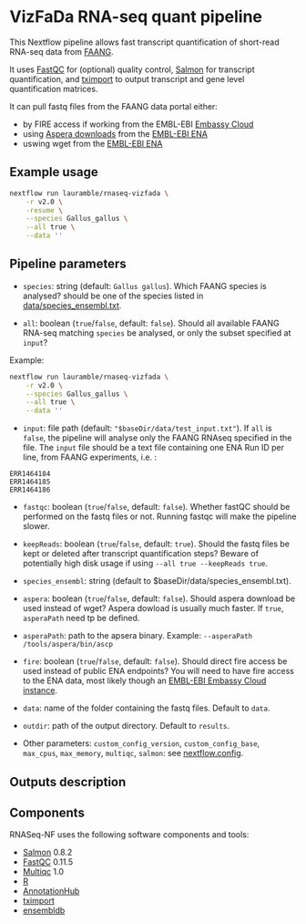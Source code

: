# VizFaDa RNA-seq quant pipeline

This Nextflow pipeline allows fast transcript quantification of short-read RNA-seq data from [FAANG](https://data.faang.org).

It uses [FastQC](http://www.bioinformatics.babraham.ac.uk/projects/fastqc/) for (optional) quality control,
 [Salmon](https://salmon.readthedocs.io/en/latest/salmon.html) for transcript quantification,
 and [tximport](http://bioconductor.org/packages/release/bioc/html/tximport.html) to output transcript and gene level quantification matrices.

It can pull fastq files from the FAANG data portal either:
* by FIRE access if working from the EMBL-EBI [Embassy Cloud](https://www.embassycloud.org/)
* using [Aspera downloads](https://www.ibm.com/products/aspera/downloads) from the [EMBL-EBI ENA](https://www.ebi.ac.uk/ena/browser/home)
* uswing wget from the [EMBL-EBI ENA](https://www.ebi.ac.uk/ena/browser/home)

## Example usage

```bash
nextflow run lauramble/rnaseq-vizfada \
    -r v2.0 \
    -resume \
    --species Gallus_gallus \
    --all true \
    --data ''
```

## Pipeline parameters

* `species`: string (default: `Gallus gallus`).  Which FAANG species is analysed? should be one of the species listed
in [data/species_ensembl.txt](/data/species_ensembl.txt).

* `all`: boolean (`true`/`false`, default: `false`). Should all available FAANG RNA-seq matching `species` be analysed, or only the subset specified at `input`?

Example:

```bash
nextflow run lauramble/rnaseq-vizfada \
    -r v2.0 \
    --species Gallus_gallus \
    --all true \
    --data ''
```

* `input`: file path (default: `"$baseDir/data/test_input.txt"`). If `all` is `false`, the pipeline will analyse only the FAANG RNAseq specified in the file.
The `input` file should be a text file containing one ENA Run ID per line, from FAANG experiments, i.e. :
```
ERR1464184
ERR1464185
ERR1464186

```

* `fastqc`: boolean (`true`/`false`, default: `false`). Whether fastQC should be performed on the fastq files or not.
Running fastqc will make the pipeline slower.

* `keepReads`: boolean (`true`/`false`, default: `true`). Should the fastq files be kept or deleted after transcript quantification steps? Beware of potentially high disk usage if using `--all true --keepReads true`.

* `species_ensembl`: string (default to $baseDir/data/species_ensembl.txt).

* `aspera`: boolean (`true`/`false`, default: `false`). Should aspera download be used instead of wget? Aspera dowload is usually much faster. If `true`, `asperaPath` need tp be defined.

* `asperaPath`: path to the apsera binary. Example: `--asperaPath /tools/aspera/bin/ascp`

* `fire`: boolean (`true`/`false`, default: `false`). Should direct fire access be used instead of public ENA endpoints?
You will need to have fire access to the ENA data, most likely though an [EMBL-EBI Embassy Cloud instance](https://www.embassycloud.org/).

* `data`: name of the folder containing the fastq files. Default to `data`.

* `outdir`: path of the output directory. Default to `results`.

* Other parameters: `custom_config_version`, `custom_config_base`, `max_cpus`, `max_memory`, `multiqc`, `salmon`: see [nextflow.config](nextflow.config).

## Outputs description


## Components

RNASeq-NF uses the following software components and tools:

* [Salmon](https://combine-lab.github.io/salmon/) 0.8.2
* [FastQC](https://www.bioinformatics.babraham.ac.uk/projects/fastqc/) 0.11.5
* [Multiqc](https://multiqc.info) 1.0
* [R](https://cran.r-project.org/)
* [AnnotationHub](http://bioconductor.org/packages/release/bioc/html/AnnotationHub.html)
* [tximport](http://bioconductor.org/packages/release/bioc/html/tximport.html)
* [ensembldb](http://bioconductor.org/packages/release/bioc/html/ensembldb.html)
